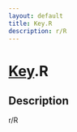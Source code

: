 ```yaml
---
layout: default
title: Key.R
description: r/R
---
```

# [Key]({{site.url}}/Pages/Reference/Key.html).R

## Description
r/R

